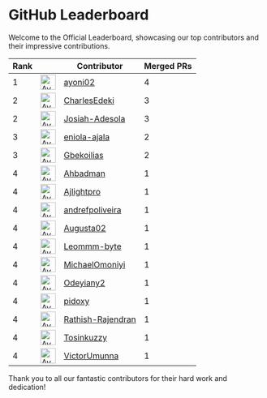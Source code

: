
# GitHub Leaderboard

Welcome to the Official Leaderboard, showcasing our top contributors and their impressive contributions.

| Rank || Contributor | Merged PRs |
| ---- | -- |----------- | ---------- |
| 1 | <img src='https://avatars.githubusercontent.com/u/105247084?v=4' alt='Avatar' width='30' height='30'> | [ayoni02](https://github.com/ayoni02) | 4 |
| 2 | <img src='https://avatars.githubusercontent.com/u/29100815?v=4' alt='Avatar' width='30' height='30'> | [CharlesEdeki](https://github.com/CharlesEdeki) | 3 |
| 2 | <img src='https://avatars.githubusercontent.com/u/59745353?v=4' alt='Avatar' width='30' height='30'> | [Josiah-Adesola](https://github.com/Josiah-Adesola) | 3 |
| 3 | <img src='https://avatars.githubusercontent.com/u/73951563?v=4' alt='Avatar' width='30' height='30'> | [eniola-ajala](https://github.com/eniola-ajala) | 2 |
| 3 | <img src='https://avatars.githubusercontent.com/u/89352799?v=4' alt='Avatar' width='30' height='30'> | [Gbekoilias](https://github.com/Gbekoilias) | 2 |
| 4 | <img src='https://avatars.githubusercontent.com/u/85001695?v=4' alt='Avatar' width='30' height='30'> | [Ahbadman](https://github.com/Ahbadman) | 1 |
| 4 | <img src='https://avatars.githubusercontent.com/u/118164520?v=4' alt='Avatar' width='30' height='30'> | [Ajlightpro](https://github.com/Ajlightpro) | 1 |
| 4 | <img src='https://avatars.githubusercontent.com/u/39243097?v=4' alt='Avatar' width='30' height='30'> | [andrefpoliveira](https://github.com/andrefpoliveira) | 1 |
| 4 | <img src='https://avatars.githubusercontent.com/u/61966991?v=4' alt='Avatar' width='30' height='30'> | [Augusta02](https://github.com/Augusta02) | 1 |
| 4 | <img src='https://avatars.githubusercontent.com/u/110293491?v=4' alt='Avatar' width='30' height='30'> | [Leommm-byte](https://github.com/Leommm-byte) | 1 |
| 4 | <img src='https://avatars.githubusercontent.com/u/101010436?v=4' alt='Avatar' width='30' height='30'> | [MichaelOmoniyi](https://github.com/MichaelOmoniyi) | 1 |
| 4 | <img src='https://avatars.githubusercontent.com/u/108756842?v=4' alt='Avatar' width='30' height='30'> | [Odeyiany2](https://github.com/Odeyiany2) | 1 |
| 4 | <img src='https://avatars.githubusercontent.com/u/56538561?v=4' alt='Avatar' width='30' height='30'> | [pidoxy](https://github.com/pidoxy) | 1 |
| 4 | <img src='https://avatars.githubusercontent.com/u/61904970?v=4' alt='Avatar' width='30' height='30'> | [Rathish-Rajendran](https://github.com/Rathish-Rajendran) | 1 |
| 4 | <img src='https://avatars.githubusercontent.com/u/120438013?v=4' alt='Avatar' width='30' height='30'> | [Tosinkuzzy](https://github.com/Tosinkuzzy) | 1 |
| 4 | <img src='https://avatars.githubusercontent.com/u/58162911?v=4' alt='Avatar' width='30' height='30'> | [VictorUmunna](https://github.com/VictorUmunna) | 1 |

Thank you to all our fantastic contributors for their hard work and dedication!

